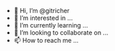 - 👋 Hi, I’m @gitricher
- 👀 I’m interested in ...
- 🌱 I’m currently learning ...
- 💞️ I’m looking to collaborate on ...
- 📫 How to reach me ...

<!---
gitricher/gitricher is a ✨ special ✨ repository because its `README.md` (this file) appears on your GitHub profile.
You can click the Preview link to take a look at your changes.
--->
